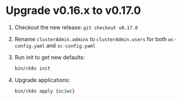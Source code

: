 # Upgrade v0.16.x to v0.17.0

1. Checkout the new release: `git checkout v0.17.0`

1. Rename `clusterAdmin.admins` to `clusterAdmin.users` for both `wc-config.yaml` and `sc-config.yaml`

1. Run init to get new defaults:

    ```bash
    bin/ck8s init
    ```

1. Upgrade applications:

    ```bash
    bin/ck8s apply {sc|wc}
    ```
